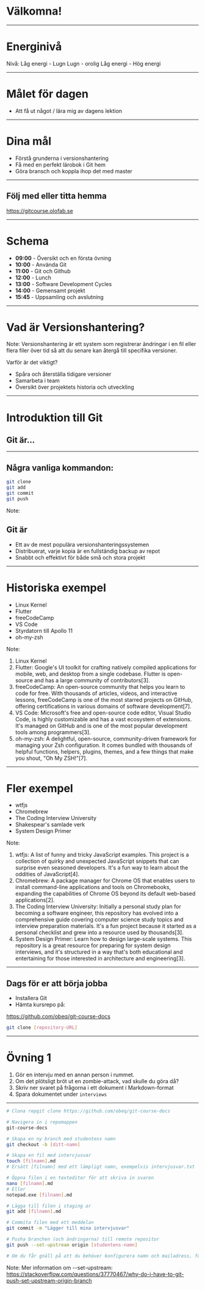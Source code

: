 # Välkomna!

-----

# Energinivå

Nivå: Låg energi - Lugn
Lugn - orolig
Låg energi - Hög energi

-----

# Målet för dagen
- Att få ut något / lära mig av dagens lektion

-----

# Dina mål
- Förstå grunderna i versionshantering
- Få med en perfekt lärobok i Git hem
- Göra bransch och koppla ihop det med master

-----

## Följ med eller titta hemma
https://gitcourse.olofab.se

-----

# Schema

- **09:00** - Översikt och en första övning
- **10:00** - Använda Git
- **11:00** - Git och Github
- **12:00** - Lunch
- **13:00** - Software Development Cycles
- **14:00** - Gemensamt projekt
- **15:45** - Uppsamling och avslutning

-----

# Vad är Versionshantering?

Note:
Versionshantering är ett system som registrerar ändringar i en fil eller flera filer över tid så att du senare kan återgå till specifika versioner.

Varför är det viktigt?
- Spåra och återställa tidigare versioner
- Samarbeta i team
- Översikt över projektets historia och utveckling

-----

# Introduktion till Git

## Git är...

-----

## Några vanliga kommandon:

```sh
git clone
git add
git commit
git push
````

Note:

## Git är
- Ett av de mest populära versionshanteringssystemen
- Distribuerat, varje kopia är en fullständig backup av repot
- Snabbt och effektivt för både små och stora projekt


-----

# Historiska exempel

- Linux Kernel
- Flutter
- freeCodeCamp
- VS Code
- Styrdatorn till Apollo 11
- oh-my-zsh

Note:
1. Linux Kernel
2. Flutter: Google's UI toolkit for crafting natively compiled applications for mobile, web, and desktop from a single codebase. Flutter is open-source and has a large community of contributors[3].
3. freeCodeCamp: An open-source community that helps you learn to code for free. With thousands of articles, videos, and interactive lessons, freeCodeCamp is one of the most starred projects on GitHub, offering certifications in various domains of software development[7].
4. VS Code: Microsoft's free and open-source code editor, Visual Studio Code, is highly customizable and has a vast ecosystem of extensions. It's managed on GitHub and is one of the most popular development tools among programmers[3].
5. oh-my-zsh: A delightful, open-source, community-driven framework for managing your Zsh configuration. It comes bundled with thousands of helpful functions, helpers, plugins, themes, and a few things that make you shout, "Oh My ZSH!"[7].

-----
# Fler exempel
- wtfjs
- Chromebrew
- The Coding Interview University
- Shakespear's samlade verk
- System Design Primer

Note:
1. wtfjs: A list of funny and tricky JavaScript examples. This project is a collection of quirky and unexpected JavaScript snippets that can surprise even seasoned developers. It's a fun way to learn about the oddities of JavaScript[4].
2. Chromebrew: A package manager for Chrome OS that enables users to install command-line applications and tools on Chromebooks, expanding the capabilities of Chrome OS beyond its default web-based applications[2].
3. The Coding Interview University: Initially a personal study plan for becoming a software engineer, this repository has evolved into a comprehensive guide covering computer science study topics and interview preparation materials. It's a fun project because it started as a personal checklist and grew into a resource used by thousands[3].
4. System Design Primer: Learn how to design large-scale systems. This repository is a great resource for preparing for system design interviews, and it's structured in a way that's both educational and entertaining for those interested in architecture and engineering[3].

-----

## Dags för er att börja jobba

- Installera Git
- Hämta kursrepo på: 

https://github.com/obeq/git-course-docs

```bash
git clone [repository-URL]
```

-----

# Övning 1

1. Gör en intervju med en annan person i rummet.
  2. Om det plötsligt bröt ut en zombie-attack, vad skulle du göra då?
2. Skriv ner svaret på frågorna i ett dokument i Markdown-format
3. Spara dokumentet under `interviews`

---
```sh
# Clona repgit clone https://github.com/obeq/git-course-docs

# Navigera in i repomappen
git-course-docs

# Skapa en ny branch med studentens namn
git checkout -b [ditt-namn]

# Skapa en fil med intervjusvar
touch [filnamn].md
# Ersätt [filnamn] med ett lämpligt namn, exempelvis intervjusvar.txt

# Öppna filen i en texteditor för att skriva in svaren
nano [filnamn].md
# Eller
notepad.exe [filnamn].md

# Lägga till filen i staging ar
git add [filnamn].md

# Commita filen med ett meddelan
git commit -m "Lägger till mina intervjusvar"

# Pusha branchen (och ändringarna) till remote repositor
git push --set-upstream origin [studentens-namn]

# Om du får gnäll på att du behöver konfigurera namn och mailadress, följ bara instruktionerna!
```

Note:
Mer information om --set-upstream: https://stackoverflow.com/questions/37770467/why-do-i-have-to-git-push-set-upstream-origin-branch
